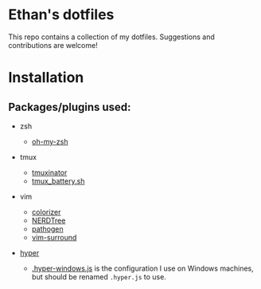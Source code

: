 # Ethan's dotfiles

This repo contains a collection of my dotfiles. Suggestions and contributions are welcome!

# Installation
## Packages/plugins used:

* zsh
  * [oh-my-zsh](https://github.com/robbyrussell/oh-my-zsh)

* tmux
  * [tmuxinator](https://github.com/tmuxinator/tmuxinator)
  * [tmux_battery.sh](tmux/tmux_battery.sh)

* vim
  * [colorizer](https://github.com/lilydjwg/colorizer)
  * [NERDTree](https://github.com/scrooloose/nerdtree)
  * [pathogen](https://github.com/tpope/vim-pathogen)
  * [vim-surround](https://github.com/tpope/vim-surround)

* [hyper](https://hyper.is)
  * [.hyper-windows.js](hyper/.hyper-windows.js) is the configuration I use on Windows machines, but should be renamed `.hyper.js` to use.
